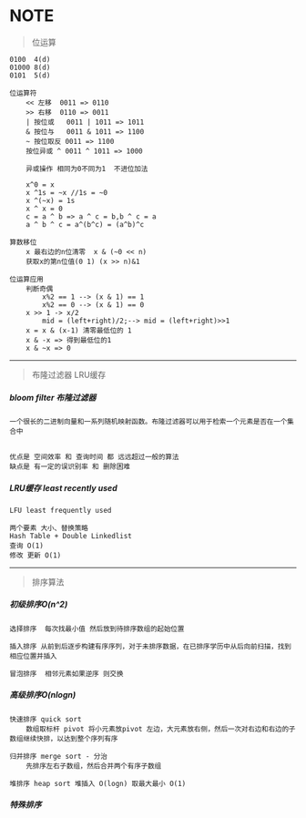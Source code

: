 # NOTE

  > 位运算


    0100  4(d)
    01000 8(d)
    0101  5(d)

    位运算符
        << 左移  0011 => 0110
        >> 右移  0110 => 0011
        | 按位或   0011 | 1011 => 1011
        & 按位与   0011 & 1011 => 1100
        ~ 按位取反 0011 => 1100
        按位异或 ^ 0011 ^ 1011 => 1000 
        
        异或操作 相同为0不同为1  不进位加法
        
        x^0 = x
        x ^1s = ~x //1s = ~0
        x ^(~x) = 1s
        x ^ x = 0
        c = a ^ b => a ^ c = b,b ^ c = a
        a ^ b ^ c = a^(b^c) = (a^b)^c

    算数移位
        x 最右边的n位清零  x & (~0 << n)
        获取x的第n位值(0 1) (x >> n)&1

    位运算应用
        判断奇偶
            x%2 == 1 --> (x & 1) == 1
            x%2 == 0 --> (x & 1) == 0
        x >> 1 -> x/2
            mid = (left+right)/2;--> mid = (left+right)>>1
        x = x & (x-1) 清零最低位的 1
        x & -x => 得到最低位的1
        x & ~x => 0


****

> 布隆过滤器 LRU缓存

##### bloom filter 布隆过滤器

    一个很长的二进制向量和一系列随机映射函数。布隆过滤器可以用于检索一个元素是否在一个集合中


    优点是 空间效率 和 查询时间 都 远远超过一般的算法
    缺点是 有一定的误识别率 和 删除困难
    

##### LRU缓存  least recently used

    LFU least frequently used

    两个要素 大小、替换策略
    Hash Table + Double Linkedlist
    查询 O(1)
    修改 更新 O(1)

****

> 排序算法

##### 初级排序O(n^2)

    选择排序  每次找最小值 然后放到待排序数组的起始位置

    插入排序 从前到后逐步构建有序序列，对于未排序数据，在已排序学历中从后向前扫描，找到相应位置并插入

    冒泡排序  相邻元素如果逆序 则交换
    
##### 高级排序O(nlogn)

    快速排序 quick sort 
        数组取标杆 pivot 将小元素放pivot 左边，大元素放右侧，然后一次对右边和右边的子数组继续快排，以达到整个序列有序
        
    归并排序 merge sort - 分治 
        先排序左右子数组，然后合并两个有序子数组
        
    堆排序 heap sort 堆插入 O(logn) 取最大最小 O(1)

##### 特殊排序

